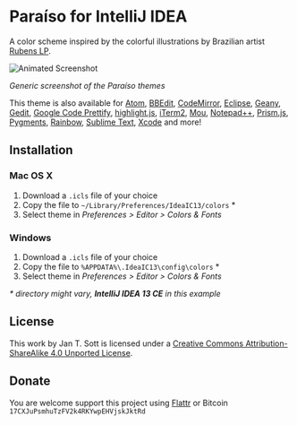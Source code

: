 # Paraíso for IntelliJ IDEA

A color scheme inspired by the colorful illustrations by Brazilian artist [Rubens LP](http://www.rubenslp.com.br/).

![Animated Screenshot](https://raw.github.com/idleberg/Paraiso-IntelliJ-IDEA/master/screenshot.png)

*Generic screenshot of the Paraíso themes*

This theme is also available for [Atom](https://github.com/idleberg/atom-paraiso-dark), [BBEdit](https://github.com/idleberg/Paraiso-BBEdit), [CodeMirror](https://github.com/idleberg/Paraiso-CodeMirror), [Eclipse](https://github.com/idleberg/Paraiso-Eclipse), [Geany](https://github.com/idleberg/Paraiso-Geany), [Gedit](https://github.com/idleberg/Paraiso-Gedit), [Google Code Prettify](https://github.com/idleberg/Paraiso-Google-Code-Prettify), [highlight.js](https://github.com/idleberg/Paraiso-highlight.js), [iTerm2](https://github.com/idleberg/Paraiso-iTerm2), [Mou](https://github.com/idleberg/Paraiso-Mou), [Notepad++](https://github.com/idleberg/Paraiso-Notepad-plus-plus), [Prism.js](https://github.com/idleberg/Paraiso-Prism), [Pygments](https://github.com/idleberg/Paraiso-Pygments), [Rainbow](https://github.com/idleberg/Paraiso-Rainbow), [Sublime Text](https://github.com/idleberg/Paraiso.tmTheme), [Xcode](https://github.com/idleberg/Paraiso-Xcode) and more!

## Installation

### Mac OS X

1. Download a `.icls` file of your choice
2. Copy the file to `~/Library/Preferences/IdeaIC13/colors` *
3. Select theme in _Preferences > Editor > Colors & Fonts_

### Windows

1. Download a `.icls` file of your choice
2. Copy the file to `%APPDATA%\.IdeaIC13\config\colors` *
3. Select theme in _Preferences > Editor > Colors & Fonts_

_* directory might vary, **IntelliJ IDEA 13 CE** in this example_

## License

This work by Jan T. Sott is licensed under a [Creative Commons Attribution-ShareAlike 4.0 Unported License](http://creativecommons.org/licenses/by-sa/4.0/deed.en_US).

## Donate

You are welcome support this project using [Flattr](https://flattr.com/submit/auto?user_id=idleberg&url=https://github.com/idleberg/Paraiso-IntelliJ-IDEA) or Bitcoin `17CXJuPsmhuTzFV2k4RKYwpEHVjskJktRd`